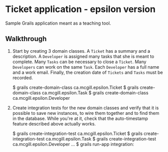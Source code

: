 Ticket application - epsilon version
================================================================================

Sample Grails application meant as a teaching tool.

Walkthrough
--------------------------------------------------------------------------------

1. Start by creating 3 domain classes. A `Ticket` has a summary and a
   description. A `Developer` is assigned many tasks that she is meant to
   complete. Many `Tasks` can be necessary to close a `Ticket`. Many
   `Developers` can work on the same `Task`. Each `Developer` has a full name
   and a work email. Finally, the creation date of `Tickets` and `Tasks` must be
   recorded.

      $ grails create-domain-class ca.mcgill.epsilon.Ticket
      $ grails create-domain-class ca.mcgill.epsilon.Task
      $ grails create-domain-class ca.mcgill.epsilon.Developer

1. Create integration tests for the new domain classes and verify that it is
   possible to save new instances, to wire them together and to find them in the
   database. While you're at it, check that the auto-timestamp feature described
   above actually works.

      $ grails create-integration-test ca.mcgill.epsilon.Ticket
      $ grails create-integration-test ca.mcgill.epsilon.Task
      $ grails create-integration-test ca.mcgill.epsilon.Developer
      ...
      $ grails run-app integration:

